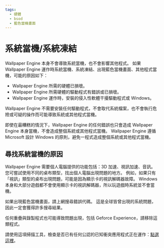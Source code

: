 ```yaml
---
tags:
  - 硬體
  - bsod
  - 藍色當機畫面
---
```


# 系統當機/系統凍結
Wallpaper Engine 本身不會導致系統當機，也不會影響其他程式。 如果 Wallpaper Engine 運作時系統當機、系統凍結、出現藍色當機畫面、其他程式當機，可能的原因如下：

* Wallpaper Engine 所需的硬體已損壞。
* Wallpaper Engine 所需硬體的驅動程式有錯誤或已損壞。
* Wallpaper Engine 運作時，安裝的侵入性軟體干擾驅動程式或 Windows。

Wallpaper Engine 不需要安裝任何驅動程式，不會取代系統檔案，也不會執行危險或可疑的操作而可能導致系統或其他程式當機。

即使在最糟糕的情況下，Wallpaper Engine 的任何錯誤也只會造成 Wallpaper Engine 本身當機，不會造成整個系統或其他程式當機。 Wallpaper Engine 遵循 Microsoft 設計 Windows 的原則，避免一程式造成整個系統或其他程式當機。

## 尋找系統當機的原因
Wallpaper Engine 需要個人電腦提供的功能包括：3D 加速、視訊加速、音訊。 您可嘗試使用不同的桌布類型，找出個人電腦出現問題的地方。 例如，如果只有「視訊」類型的桌布出現問題，可能是因為顯示卡的視訊解碼器故障。 Windows 本身和大部分遊戲都不會使用顯示卡的視訊解碼器，所以玩遊戲時系統並不會當機。

如果出現藍色當機畫面，請上網搜尋錯誤代碼。 這是全球皆曾出現的系統問題，因此一定會獲得許多搜尋結果。

任何重疊與錄製程式也可能導致問題出現，包括 Geforce Experience，請移除這類程式。

請使用這項掃描工具，檢查是否已有任何公認的已知衝突應用程式正在運作：[點選這裡](/debug/scantool.html)。
